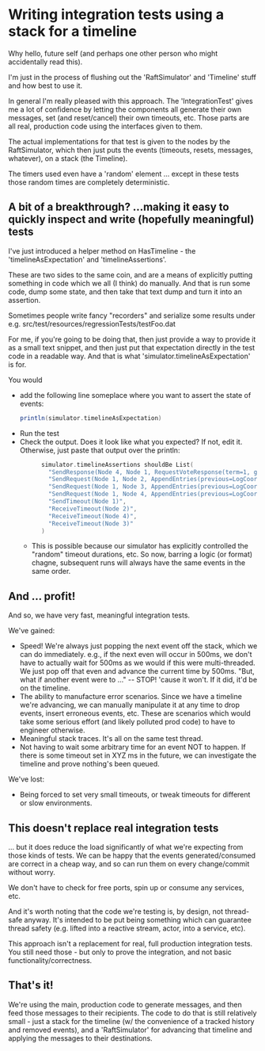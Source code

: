 # Writing integration tests using a stack for a timeline

Why hello, future self (and perhaps one other person who might accidentally read this).

I'm just in the process of flushing out the 'RaftSimulator' and 'Timeline' stuff and how best to use it.

In general I'm really pleased with this approach. The 'IntegrationTest' gives me a lot of
confidence by letting the components all generate their own messages, set (and reset/cancel) their
own timeouts, etc. Those parts are all real, production code using the interfaces given to
them.

The actual implementations for that test is given to the nodes by the RaftSimulator,
which then just puts the events (timeouts, resets, messages, whatever), on a stack (the Timeline).

The timers used even have a 'random' element ... except in these tests those random times
are completely deterministic.

## A bit of a breakthrough? ...making it easy to quickly inspect and write (hopefully meaningful) tests

I've just introduced a helper method on HasTimeline - the 'timelineAsExpectation' and 'timelineAssertions'.

These are two sides to the same coin, and are a means of explicitly putting something in code which we all (I think)
do manually. And that is run some code, dump some state, and then take that text dump and turn it into an assertion.

Sometimes people write fancy "recorders" and serialize some results under e.g. src/test/resources/regressionTests/testFoo.dat

For me, if you're going to be doing that, then just provide a way to provide it as a small text snippet, and then just
put that expectation directly in the test code in a readable way. And that is what 'simulator.timelineAsExpectation' is for.

You would

  * add the following line someplace where you want to assert the state of events:
    ```scala
    println(simulator.timelineAsExpectation)
    ```
  * Run the test
  * Check the output. Does it look like what you expected? If not, edit it. Otherwise, just paste that
    output over the println:
    ```scala
          simulator.timelineAssertions shouldBe List(
            "SendResponse(Node 4, Node 1, RequestVoteResponse(term=1, granted=true))",
            "SendRequest(Node 1, Node 2, AppendEntries(previous=LogCoords(0, 0), term=1, commit=0, []))",
            "SendRequest(Node 1, Node 3, AppendEntries(previous=LogCoords(0, 0), term=1, commit=0, []))",
            "SendRequest(Node 1, Node 4, AppendEntries(previous=LogCoords(0, 0), term=1, commit=0, []))",
            "SendTimeout(Node 1)",
            "ReceiveTimeout(Node 2)",
            "ReceiveTimeout(Node 4)",
            "ReceiveTimeout(Node 3)"
          )
    ```
    * This is possible because our simulator has explicitly controlled the "random" timeout durations, etc.
      So now, barring a logic (or format) chagne, subsequent runs will always have the same events in the same order.

## And ... profit!
And so, we have very fast, meaningful integration tests.

We've gained:
  * Speed!
    We're always just popping the next event off the stack, which we can do immediately.
    e.g., if the next even will occur in 500ms, we don't have to actually wait for
    500ms as we would if this were multi-threaded. We just pop off that even and advance the current time by 500ms.
    "But, what if another event were to ..." -- STOP! 'cause it won't. If it did, it'd be on the timeline.
  * The ability to manufacture error scenarios. Since we have a timeline we're advancing, we can manually manipulate it
    at any time to drop events, insert erroneous events, etc. These are scenarios which would take some serious effort (and
    likely polluted prod code) to have to engineer otherwise.
  * Meaningful stack traces. It's all on the same test thread.
  * Not having to wait some arbitrary time for an event NOT to happen. If there is some timeout set in XYZ ms in
    the future, we can investigate the timeline and prove nothing's been queued.

We've lost:
  * Being forced to set very small timeouts, or tweak timeouts for different or slow environments.


## This doesn't replace real integration tests

... but it does reduce the load significantly of what we're expecting from those kinds of tests.
We can be happy that the events generated/consumed are correct in a cheap way, and so can run them
on every change/commit without worry.

We don't have to check for free ports, spin up or consume any services, etc.

And it's worth noting that the code we're testing is, by design, not thread-safe anyway. It's intended
to be put being something which can guarantee thread safety (e.g. lifted into a reactive stream, actor, into a service, etc).

This approach isn't a replacement for real, full production integration tests. You still need those -
but only to prove the integration, and not basic functionality/correctness.

## That's it!

We're using the main, production code to generate messages, and then
feed those messages to their recipients. The code to do that is still relatively small -
just a stack for the timeline (w/ the convenience of a tracked history and removed events),
and a 'RaftSimulator' for advancing that timeline and applying the messages to their destinations.
